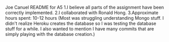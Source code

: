 Joe Canuel
README for A5
1.I believe all parts of the assignment have been correctly implemented.
2.I collaborated with Ronald Hong.
3.Approximate hours spent: 10-12 hours (Most was struggling understanding Mongo stuff.
I didn't realize Heroku creates the database so I was testing the database stuff for a 
while. I also wanted to mention I have many commits that are simply playing with 
the database creation.)